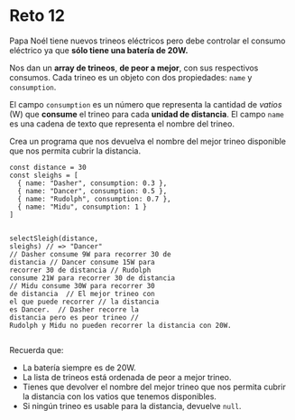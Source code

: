 # Reto 12
<p>Papa Noél tiene nuevos trineos eléctricos pero debe controlar el consumo eléctrico ya que <strong>sólo tiene una batería de 20W.</strong></p>
<p>Nos dan un <strong>array de trineos</strong>, <strong>de peor a mejor</strong>, con sus respectivos consumos. Cada trineo es un objeto con dos propiedades: <code>name</code> y <code>consumption</code>.</p>
<p>El campo <code>consumption</code> es un número que representa la cantidad de <em>vatios</em> (W) que <strong>consume</strong> el trineo para cada <strong>unidad de distancia</strong>. El campo <code>name</code> es una cadena de texto que representa el nombre del trineo.</p>
<p>Crea un programa que nos devuelva el nombre del mejor trineo disponible que nos permita cubrir la distancia.</p>
<pre><code class="javascript language-javascript shj-lang-js shj-inline" data-lang="js"><span class="shj-syn-kwd">const</span> distance <span class="shj-syn-oper">=</span> <span class="shj-syn-num">30</span>
<span class="shj-syn-kwd">const</span> sleighs <span class="shj-syn-oper">=</span> [
  { name<span class="shj-syn-oper">:</span> <span class="shj-syn-str">"Dasher"</span><span class="shj-syn-oper">,</span> consumption<span class="shj-syn-oper">:</span> <span class="shj-syn-num">0.3</span> }<span class="shj-syn-oper">,</span>
  { name<span class="shj-syn-oper">:</span> <span class="shj-syn-str">"Dancer"</span><span class="shj-syn-oper">,</span> consumption<span class="shj-syn-oper">:</span> <span class="shj-syn-num">0.5</span> }<span class="shj-syn-oper">,</span>
  { name<span class="shj-syn-oper">:</span> <span class="shj-syn-str">"Rudolph"</span><span class="shj-syn-oper">,</span> consumption<span class="shj-syn-oper">:</span> <span class="shj-syn-num">0.7</span> }<span class="shj-syn-oper">,</span>
  { name<span class="shj-syn-oper">:</span> <span class="shj-syn-str">"Midu"</span><span class="shj-syn-oper">,</span> consumption<span class="shj-syn-oper">:</span> <span class="shj-syn-num">1</span> }
]

<span class="shj-syn-func">selectSleigh</span>(distance<span class="shj-syn-oper">,</span> sleighs) <span class="shj-syn-cmnt">// =&gt; "Dancer"
</span>
<span class="shj-syn-cmnt">// Dasher consume 9W para recorrer 30 de distancia
</span><span class="shj-syn-cmnt">// Dancer consume 15W para recorrer 30 de distancia
</span><span class="shj-syn-cmnt">// Rudolph consume 21W para recorrer 30 de distancia
</span><span class="shj-syn-cmnt">// Midu consume 30W para recorrer 30 de distancia
</span>
<span class="shj-syn-cmnt">// El mejor trineo con el que puede recorrer
</span><span class="shj-syn-cmnt">// la distancia es Dancer.
</span>
<span class="shj-syn-cmnt">// Dasher recorre la distancia pero es peor trineo
</span><span class="shj-syn-cmnt">// Rudolph y Midu no pueden recorrer la distancia con 20W.
</span></code></pre>
<p>Recuerda que:</p>
<ul>
<li>La batería siempre es de 20W.</li>
<li>La lista de trineos está ordenada de peor a mejor trineo.</li>
<li>Tienes que devolver el nombre del mejor trineo que nos permita cubrir la distancia con los vatios que tenemos disponibles.</li>
<li>Si ningún trineo es usable para la distancia, devuelve <code>null</code>.</li>
</ul></div>